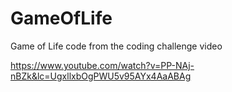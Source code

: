 # GameOfLife
Game of Life code from the coding challenge video

https://www.youtube.com/watch?v=PP-NAj-nBZk&lc=UgxllxbOgPWU5v95AYx4AaABAg
